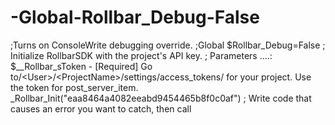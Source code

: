 # -Global-Rollbar_Debug-False
;Turns on ConsoleWrite debugging override. ;Global $Rollbar_Debug=False ; Initialize RollbarSDK with the project's API key. ; Parameters ....:  $__Rollbar_sToken   - [Required] Go to/&lt;User>/&lt;ProjectName>/settings/access_tokens/ for your project. Use the token for post_server_item. _Rollbar_Init("eaa8464a4082eeabd9454465b8f0c0af")  ; Write code that causes an error you want to catch, then call
